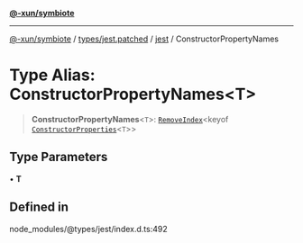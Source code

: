 [**@-xun/symbiote**](../../../../../README.md)

***

[@-xun/symbiote](../../../../../README.md) / [types/jest.patched](../../../README.md) / [jest](../README.md) / ConstructorPropertyNames

# Type Alias: ConstructorPropertyNames\<T\>

> **ConstructorPropertyNames**\<`T`\>: [`RemoveIndex`](RemoveIndex.md)\<keyof [`ConstructorProperties`](ConstructorProperties.md)\<`T`\>\>

## Type Parameters

• **T**

## Defined in

node\_modules/@types/jest/index.d.ts:492
